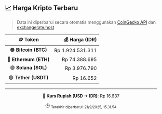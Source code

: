 

<!-- HARGA_KRIPTO -->
## 📈 Harga Kripto Terbaru

> Data ini diperbarui secara otomatis menggunakan [CoinGecko API](https://www.coingecko.com/) dan [exchangerate.host](https://exchangerate.host/)

<div align="center">

| 🪙 Token | 💰 Harga (IDR) |
|:------:|---------------:|
| 🟠 **Bitcoin (BTC)**   | Rp 1.924.531.311 |
| 🔵 **Ethereum (ETH)**  | Rp 74.388.695 |
| 🟣 **Solana (SOL)**    | Rp 3.976.790 |
| 🟢 **Tether (USDT)**   | Rp 16.652 |

---

💱 **Kurs Rupiah (USD → IDR)**: Rp 16.637

🕒 <sub>Terakhir diperbarui: 21/9/2025, 15.31.54</sub>

</div>
<!-- /HARGA_KRIPTO -->